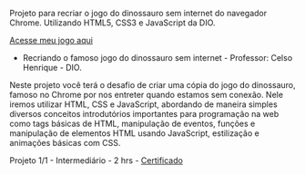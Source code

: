
Projeto para recriar o jogo do dinossauro sem internet do navegador Chrome. Utilizando HTML5, CSS3 e JavaScript da DIO.

<a href="">Acesse meu jogo aqui</a>

* Recriando o famoso jogo do dinossauro sem internet - Professor: Celso Henrique - DIO.

Neste projeto você terá o desafio de criar uma cópia do jogo do dinossauro, famoso no Chrome por nos entreter quando estamos sem conexão. Nele iremos utilizar HTML, CSS e JavaScript, abordando de maneira simples diversos conceitos introdutórios importantes para programação na web como tags básicas de HTML, manipulação de eventos, funções e manipulação de elementos HTML usando JavaScript, estilização e animações básicas com CSS.

Projeto 1/1 - Intermediário - 2 hrs - <a href="">Certificado</a>



